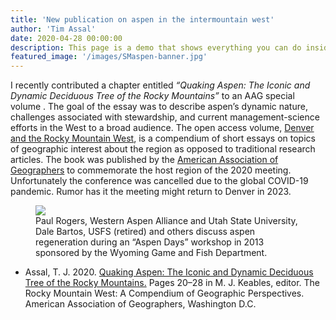 ```yaml
---
title: 'New publication on aspen in the intermountain west'
author: 'Tim Assal'
date: 2020-04-28 00:00:00
description: This page is a demo that shows everything you can do inside portfolio and blog posts.
featured_image: '/images/SMaspen-banner.jpg'
---
```


I recently contributed a chapter entitled *“Quaking Aspen: The Iconic and Dynamic Deciduous Tree of the Rocky Mountains”* to an AAG special volume . The goal of the essay was to describe aspen’s dynamic nature, challenges associated with stewardship, and current management-science efforts in the West to a broad audience. The open access volume, [Denver and the Rocky Mountain West](http://www.aag.org/cs/publications/special/the_rocky_mountain_west), is a compendium of short essays on topics of geographic interest about the region as opposed to traditional research articles. The book was published by the [American Association of Geographers](http://www.aag.org/) to commemorate the host region of the 2020 meeting. Unfortunately the conference was cancelled due to the global COVID-19 pandemic. Rumor has it the meeting might return to Denver in 2023.

<figure>
  <img src='../../images/Aspen-paul copy.jpg'>
  <figcaption>Paul Rogers, Western Aspen Alliance and Utah State University, Dale Bartos, USFS (retired) and others discuss aspen regeneration during an “Aspen Days” workshop in 2013 sponsored by the Wyoming Game and Fish Department.</figcaption>
</figure>

*  Assal, T. J. 2020. [Quaking Aspen: The Iconic and Dynamic Deciduous Tree of the Rocky Mountains.](https://www.researchgate.net/publication/340846160_Quaking_Aspen_The_Iconic_and_Dynamic_Deciduous_Tree_of_the_Rocky_Mountains) Pages 20–28 in M. J. Keables, editor. The Rocky Mountain West: A Compendium of Geographic Perspectives. American Association of Geographers, Washington D.C.
